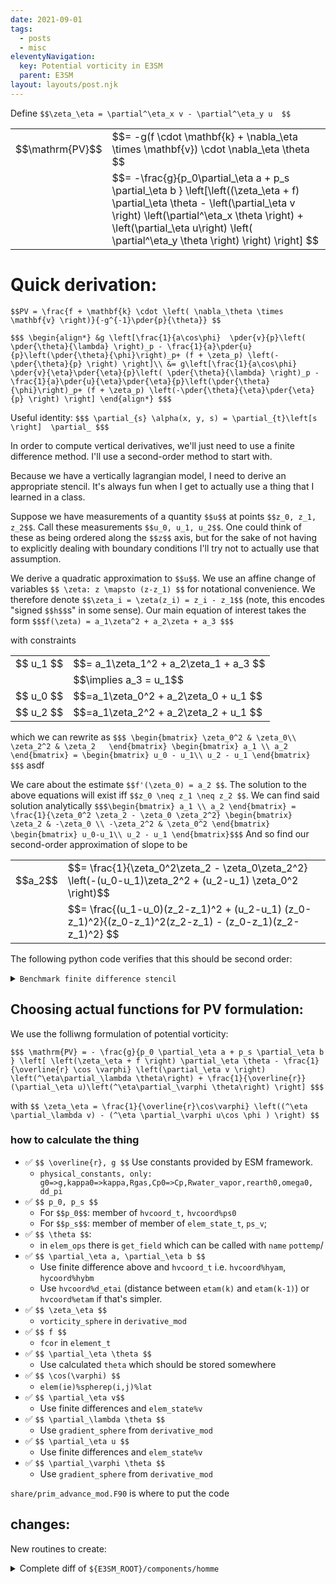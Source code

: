 ```yaml
---
date: 2021-09-01
tags:
  - posts
  - misc
eleventyNavigation:
  key: Potential vorticity in E3SM
  parent: E3SM
layout: layouts/post.njk
---
```


Define `$$\zeta_\eta = \partial^\eta_x v - \partial^\eta_y u  $$`

<table class="eqn">
  <tr>
  <td>$$\mathrm{PV}$$</td> <td> $$= -g(f \cdot \mathbf{k} + \nabla_\eta \times \mathbf{v}) \cdot \nabla_\eta \theta $$</td>
  </tr>
  <tr>
    <td></td> <td>$$= -\frac{g}{p_0\partial_\eta a + p_s \partial_\eta b } \left[\left((\zeta_\eta + f) \partial_\eta \theta - \left(\partial_\eta v \right) \left(\partial^\eta_x \theta \right) + \left(\partial_\eta u\right) \left( \partial^\eta_y \theta \right) \right) \right]  $$</td>
  </tr>
</table>


# Quick derivation:

`$$PV = \frac{f + \mathbf{k} \cdot \left( \nabla_\theta \times \mathbf{v} \right)}{-g^{-1}\pder{p}{\theta}} $$`

``$$$
\begin{align*}
  &g \left[\frac{1}{a\cos\phi}  \pder{v}{p}\left( \pder{\theta}{\lambda} \right)_p - \frac{1}{a}\pder{u}{p}\left(\pder{\theta}{\phi}\right)_p+ (f + \zeta_p) \left(-\pder{\theta}{p} \right) \right]\\
  &= g\left[\frac{1}{a\cos\phi}  \pder{v}{\eta}\pder{\eta}{p}\left( \pder{\theta}{\lambda} \right)_p - \frac{1}{a}\pder{u}{\eta}\pder{\eta}{p}\left(\pder{\theta}{\phi}\right)_p+ (f + \zeta_p) \left(-\pder{\theta}{\eta}\pder{\eta}{p} \right) \right]
\end{align*}
$$$``

Useful identity:
`$$$
\partial_{s} \alpha(x, y, s) = \partial_{t}\left[s \right]  \partial_
$$$`





In order to compute vertical derivatives, we'll just need to use a finite difference method. 
I'll use a second-order method to start with.

Because we have a vertically lagrangian model, I need to derive an appropriate stencil.
It's always fun when I get to actually use a thing that I learned in a class.

Suppose we have measurements of a quantity `$$u$$` at points `$$z_0, z_1, z_2$$`.
Call these measurements `$$u_0, u_1, u_2$$`.
One could think of these as being ordered along the `$$z$$` axis, but for the sake
of not having to explicitly dealing with boundary conditions I'll try not to actually
use that assumption.

We derive a quadratic approximation to `$$u$$`. 
We use an affine change of variables `$$ \zeta: z \mapsto (z-z_1) $$` 
for notational convenience. We therefore denote `$$\zeta_i = \zeta(z_i) = z_i - z_1$$`
(note, this encodes "signed `$$h$$`s" in some sense).
Our main equation of interest takes
the form 
`$$$f(\zeta) = a_1\zeta^2 + a_2\zeta + a_3 $$$`

with constraints 
<table class="eqn">
  <tr>
    <td>$$ u_1 $$</td><td>$$= a_1\zeta_1^2 + a_2\zeta_1 + a_3 $$ </td>
  </tr>
  <tr>
    <td></td><td>$$\implies a_3 = u_1$$</td>
  </tr>
  <tr>
    <td>$$ u_0 $$</td><td>$$=a_1\zeta_0^2 + a_2\zeta_0 + u_1  $$</td>
  </tr>
  <tr>
    <td>$$ u_2 $$</td><td>$$=a_1\zeta_2^2 + a_2\zeta_2 + u_1 $$</td>
  </tr>
</table>


which we can rewrite as
`$$$
\begin{bmatrix}
\zeta_0^2 & \zeta_0\\
\zeta_2^2 & \zeta_2  
\end{bmatrix}
\begin{bmatrix}
a_1 \\
a_2
\end{bmatrix} =
\begin{bmatrix}
u_0 - u_1\\
u_2 - u_1
\end{bmatrix}
$$$`
asdf

We care about the estimate `$$f'(\zeta_0) = a_2 $$`. 
The solution to the above equations will exist iff `$$z_0 \neq z_1 \neq z_2 $$`. 
We can find said solution analytically
`$$$\begin{bmatrix}
a_1 \\
a_2
\end{bmatrix} =
\frac{1}{\zeta_0^2 \zeta_2 - \zeta_0 \zeta_2^2}
\begin{bmatrix}
  \zeta_2 & -\zeta_0 \\
   -\zeta_2^2 & \zeta_0^2
\end{bmatrix}
\begin{bmatrix}
u_0-u_1\\
u_2 - u_1
\end{bmatrix}$$$`
And so find our second-order approximation of slope to be

<table class="eqn">
  <tr>
    <td>$$a_2$$</td><td>$$= \frac{1}{\zeta_0^2\zeta_2 - \zeta_0\zeta_2^2} \left(-(u_0-u_1)\zeta_2^2 + (u_2-u_1) \zeta_0^2 \right)$$</td>
  </tr>
  <tr>
    <td></td><td>$$= \frac{(u_1-u_0)(z_2-z_1)^2 + (u_2-u_1) (z_0-z_1)^2}{(z_0-z_1)^2(z_2-z_1) - (z_0-z_1)(z_2-z_1)^2} $$</td>
  </tr>
</table>

The following python code verifies that this should be second order:

<details>
<summary><code>Benchmark finite difference stencil</code></summary>
  
<pre>
<!-- HTML generated using hilite.me --><div style="background: #272822; overflow:auto;width:auto;border:solid gray;border-width:.1em .1em .1em .8em;padding:.2em .6em;"><pre style="margin: 0; line-height: 125%"><span style="color: #f92672">import</span> <span style="color: #f8f8f2">numpy</span> <span style="color: #66d9ef">as</span> <span style="color: #f8f8f2">np</span>
<span style="color: #f92672">import</span> <span style="color: #f8f8f2">matplotlib.pyplot</span> <span style="color: #66d9ef">as</span> <span style="color: #f8f8f2">plt</span>

<span style="color: #66d9ef">def</span> <span style="color: #a6e22e">fin_dif_2ord</span><span style="color: #f8f8f2">(u,</span> <span style="color: #f8f8f2">z):</span>
    <span style="color: #66d9ef">assert</span><span style="color: #f8f8f2">(u</span><span style="color: #f92672">.</span><span style="color: #f8f8f2">shape</span> <span style="color: #f92672">==</span> <span style="color: #f8f8f2">z</span><span style="color: #f92672">.</span><span style="color: #f8f8f2">shape)</span>
    <span style="color: #f8f8f2">z_0</span> <span style="color: #f92672">=</span> <span style="color: #f8f8f2">np</span><span style="color: #f92672">.</span><span style="color: #f8f8f2">zeros_like(z)</span>
    <span style="color: #f8f8f2">z_1</span> <span style="color: #f92672">=</span> <span style="color: #f8f8f2">np</span><span style="color: #f92672">.</span><span style="color: #f8f8f2">zeros_like(z)</span>
    <span style="color: #f8f8f2">z_2</span> <span style="color: #f92672">=</span> <span style="color: #f8f8f2">np</span><span style="color: #f92672">.</span><span style="color: #f8f8f2">zeros_like(z)</span>
    <span style="color: #f8f8f2">z_0[:,</span> <span style="color: #ae81ff">1</span><span style="color: #f8f8f2">:]</span> <span style="color: #f92672">=</span> <span style="color: #f8f8f2">z[:,</span> <span style="color: #f8f8f2">:</span><span style="color: #f92672">-</span><span style="color: #ae81ff">1</span><span style="color: #f8f8f2">]</span>
    <span style="color: #f8f8f2">z_1</span> <span style="color: #f92672">=</span> <span style="color: #f8f8f2">z</span>
    <span style="color: #f8f8f2">z_2[:,</span> <span style="color: #f8f8f2">:</span><span style="color: #f92672">-</span><span style="color: #ae81ff">1</span><span style="color: #f8f8f2">]</span> <span style="color: #f92672">=</span> <span style="color: #f8f8f2">z[:,</span> <span style="color: #ae81ff">1</span><span style="color: #f8f8f2">:]</span>
    <span style="color: #f8f8f2">z_0[:,</span> <span style="color: #ae81ff">0</span><span style="color: #f8f8f2">]</span> <span style="color: #f92672">=</span> <span style="color: #f8f8f2">z[:,</span> <span style="color: #ae81ff">2</span><span style="color: #f8f8f2">]</span>
    <span style="color: #f8f8f2">z_2[:,</span> <span style="color: #f92672">-</span><span style="color: #ae81ff">1</span><span style="color: #f8f8f2">]</span> <span style="color: #f92672">=</span> <span style="color: #f8f8f2">z[:,</span> <span style="color: #f92672">-</span><span style="color: #ae81ff">3</span><span style="color: #f8f8f2">]</span>

    <span style="color: #f8f8f2">u_0</span> <span style="color: #f92672">=</span> <span style="color: #f8f8f2">np</span><span style="color: #f92672">.</span><span style="color: #f8f8f2">zeros_like(u)</span>
    <span style="color: #f8f8f2">u_1</span> <span style="color: #f92672">=</span> <span style="color: #f8f8f2">np</span><span style="color: #f92672">.</span><span style="color: #f8f8f2">zeros_like(u)</span>
    <span style="color: #f8f8f2">u_2</span> <span style="color: #f92672">=</span> <span style="color: #f8f8f2">np</span><span style="color: #f92672">.</span><span style="color: #f8f8f2">zeros_like(u)</span>
    <span style="color: #f8f8f2">u_0[:,</span> <span style="color: #ae81ff">1</span><span style="color: #f8f8f2">:]</span> <span style="color: #f92672">=</span> <span style="color: #f8f8f2">u[:,</span> <span style="color: #f8f8f2">:</span><span style="color: #f92672">-</span><span style="color: #ae81ff">1</span><span style="color: #f8f8f2">]</span>
    <span style="color: #f8f8f2">u_1</span> <span style="color: #f92672">=</span> <span style="color: #f8f8f2">u</span>
    <span style="color: #f8f8f2">u_2[:,</span> <span style="color: #f8f8f2">:</span><span style="color: #f92672">-</span><span style="color: #ae81ff">1</span><span style="color: #f8f8f2">]</span> <span style="color: #f92672">=</span> <span style="color: #f8f8f2">u[:,</span> <span style="color: #ae81ff">1</span><span style="color: #f8f8f2">:]</span>
    <span style="color: #f8f8f2">u_0[:,</span> <span style="color: #ae81ff">0</span><span style="color: #f8f8f2">]</span> <span style="color: #f92672">=</span> <span style="color: #f8f8f2">u[:,</span> <span style="color: #ae81ff">2</span><span style="color: #f8f8f2">]</span>
    <span style="color: #f8f8f2">u_2[:,</span> <span style="color: #f92672">-</span><span style="color: #ae81ff">1</span><span style="color: #f8f8f2">]</span> <span style="color: #f92672">=</span> <span style="color: #f8f8f2">u[:,</span> <span style="color: #f92672">-</span><span style="color: #ae81ff">3</span><span style="color: #f8f8f2">]</span>
	
    <span style="color: #f8f8f2">numerator</span> <span style="color: #f92672">=</span> <span style="color: #f8f8f2">(u_1</span><span style="color: #f92672">-</span><span style="color: #f8f8f2">u_0)</span><span style="color: #f92672">*</span><span style="color: #f8f8f2">(z_2</span><span style="color: #f92672">-</span><span style="color: #f8f8f2">z_1)</span><span style="color: #f92672">**</span><span style="color: #ae81ff">2</span> <span style="color: #f92672">+</span> <span style="color: #f8f8f2">(u_2</span><span style="color: #f92672">-</span><span style="color: #f8f8f2">u_1)</span><span style="color: #f92672">*</span><span style="color: #f8f8f2">(z_0</span><span style="color: #f92672">-</span><span style="color: #f8f8f2">z_1)</span><span style="color: #f92672">**</span><span style="color: #ae81ff">2</span>
    <span style="color: #f8f8f2">denominator</span> <span style="color: #f92672">=</span> <span style="color: #f8f8f2">(z_0</span><span style="color: #f92672">-</span><span style="color: #f8f8f2">z_1)</span><span style="color: #f92672">**</span><span style="color: #ae81ff">2</span> <span style="color: #f92672">*</span> <span style="color: #f8f8f2">(z_2</span><span style="color: #f92672">-</span><span style="color: #f8f8f2">z_1)</span> <span style="color: #f92672">-</span> <span style="color: #f8f8f2">(z_0</span><span style="color: #f92672">-</span><span style="color: #f8f8f2">z_1)</span><span style="color: #f92672">*</span><span style="color: #f8f8f2">(z_2</span><span style="color: #f92672">-</span><span style="color: #f8f8f2">z_1)</span><span style="color: #f92672">**</span><span style="color: #ae81ff">2</span>
    <span style="color: #66d9ef">return</span><span style="color: #f8f8f2">(numerator</span><span style="color: #f92672">/</span><span style="color: #f8f8f2">denominator)</span>

<span style="color: #66d9ef">def</span> <span style="color: #a6e22e">fin_dif_1ord</span><span style="color: #f8f8f2">(u,</span> <span style="color: #f8f8f2">z):</span>
    <span style="color: #66d9ef">assert</span><span style="color: #f8f8f2">(u</span><span style="color: #f92672">.</span><span style="color: #f8f8f2">shape</span> <span style="color: #f92672">==</span> <span style="color: #f8f8f2">z</span><span style="color: #f92672">.</span><span style="color: #f8f8f2">shape)</span>
    <span style="color: #f8f8f2">z_0</span> <span style="color: #f92672">=</span> <span style="color: #f8f8f2">np</span><span style="color: #f92672">.</span><span style="color: #f8f8f2">zeros_like(z)</span>
    <span style="color: #f8f8f2">z_1</span> <span style="color: #f92672">=</span> <span style="color: #f8f8f2">np</span><span style="color: #f92672">.</span><span style="color: #f8f8f2">zeros_like(z)</span>
    <span style="color: #f8f8f2">z_0[:,</span> <span style="color: #ae81ff">1</span><span style="color: #f8f8f2">:]</span> <span style="color: #f92672">=</span> <span style="color: #f8f8f2">z[:,</span> <span style="color: #f8f8f2">:</span><span style="color: #f92672">-</span><span style="color: #ae81ff">1</span><span style="color: #f8f8f2">]</span>
    <span style="color: #f8f8f2">z_1</span> <span style="color: #f92672">=</span> <span style="color: #f8f8f2">z</span>
    <span style="color: #f8f8f2">z_0[:,</span> <span style="color: #ae81ff">0</span><span style="color: #f8f8f2">]</span> <span style="color: #f92672">=</span> <span style="color: #f8f8f2">z[:,</span> <span style="color: #ae81ff">1</span><span style="color: #f8f8f2">]</span>

    <span style="color: #f8f8f2">u_0</span> <span style="color: #f92672">=</span> <span style="color: #f8f8f2">np</span><span style="color: #f92672">.</span><span style="color: #f8f8f2">zeros_like(u)</span>
    <span style="color: #f8f8f2">u_1</span> <span style="color: #f92672">=</span> <span style="color: #f8f8f2">np</span><span style="color: #f92672">.</span><span style="color: #f8f8f2">zeros_like(u)</span>
    <span style="color: #f8f8f2">u_0[:,</span> <span style="color: #ae81ff">1</span><span style="color: #f8f8f2">:]</span> <span style="color: #f92672">=</span> <span style="color: #f8f8f2">u[:,</span> <span style="color: #f8f8f2">:</span><span style="color: #f92672">-</span><span style="color: #ae81ff">1</span><span style="color: #f8f8f2">]</span>
    <span style="color: #f8f8f2">u_1</span> <span style="color: #f92672">=</span> <span style="color: #f8f8f2">u</span>
    <span style="color: #f8f8f2">u_0[:,</span> <span style="color: #ae81ff">0</span><span style="color: #f8f8f2">]</span> <span style="color: #f92672">=</span> <span style="color: #f8f8f2">u[:,</span> <span style="color: #ae81ff">1</span><span style="color: #f8f8f2">]</span>
	
    <span style="color: #f8f8f2">numerator</span> <span style="color: #f92672">=</span> <span style="color: #f8f8f2">u_1</span> <span style="color: #f92672">-</span> <span style="color: #f8f8f2">u_0</span>
    <span style="color: #f8f8f2">denominator</span> <span style="color: #f92672">=</span> <span style="color: #f8f8f2">z_1</span><span style="color: #f92672">-</span><span style="color: #f8f8f2">z_0</span>
    <span style="color: #66d9ef">return</span><span style="color: #f8f8f2">(numerator</span><span style="color: #f92672">/</span><span style="color: #f8f8f2">denominator)</span>



<span style="color: #f8f8f2">n_h</span> <span style="color: #f92672">=</span> <span style="color: #ae81ff">32</span>
<span style="color: #f8f8f2">n_z</span> <span style="color: #f92672">=</span> <span style="color: #ae81ff">100</span>
<span style="color: #f8f8f2">h_base</span> <span style="color: #f92672">=</span> <span style="color: #ae81ff">0.01</span>
<span style="color: #f8f8f2">u_arr</span> <span style="color: #f92672">=</span> <span style="color: #f8f8f2">np</span><span style="color: #f92672">.</span><span style="color: #f8f8f2">zeros((n_h,</span> <span style="color: #f8f8f2">n_z))</span>
<span style="color: #f8f8f2">z_arr</span> <span style="color: #f92672">=</span> <span style="color: #f8f8f2">np</span><span style="color: #f92672">.</span><span style="color: #f8f8f2">zeros((n_h,</span> <span style="color: #f8f8f2">n_z))</span>
<span style="color: #f8f8f2">hs</span> <span style="color: #f92672">=</span> <span style="color: #f8f8f2">np</span><span style="color: #f92672">.</span><span style="color: #f8f8f2">linspace(</span><span style="color: #ae81ff">0</span><span style="color: #f8f8f2">,</span> <span style="color: #ae81ff">8</span><span style="color: #f8f8f2">,</span> <span style="color: #f8f8f2">n_h)</span>
<span style="color: #f8f8f2">hrange</span> <span style="color: #f92672">=</span> <span style="color: #f8f8f2">np</span><span style="color: #f92672">.</span><span style="color: #f8f8f2">arange(</span><span style="color: #ae81ff">0</span><span style="color: #f8f8f2">,</span> <span style="color: #f8f8f2">n_z,</span> <span style="color: #ae81ff">1</span><span style="color: #f8f8f2">)</span>
<span style="color: #f8f8f2">hstep</span> <span style="color: #f92672">=</span> <span style="color: #f8f8f2">(hrange</span> <span style="color: #f8f8f2">)</span>
<span style="color: #f8f8f2">print(hstep)</span>

<span style="color: #66d9ef">for</span> <span style="color: #f8f8f2">hind,</span> <span style="color: #f8f8f2">h</span> <span style="color: #f92672">in</span> <span style="color: #f8f8f2">enumerate(hs):</span>
	<span style="color: #f8f8f2">z_arr[hind,</span> <span style="color: #f8f8f2">:]</span> <span style="color: #f92672">=</span> <span style="color: #f8f8f2">h_base</span> <span style="color: #f92672">*</span> <span style="color: #ae81ff">2</span><span style="color: #f92672">**</span><span style="color: #f8f8f2">(</span><span style="color: #f92672">-</span><span style="color: #f8f8f2">h)</span> <span style="color: #f92672">*</span> <span style="color: #f8f8f2">hstep</span>
	<span style="color: #f8f8f2">u_arr[hind,</span> <span style="color: #f8f8f2">:]</span> <span style="color: #f92672">=</span> <span style="color: #f8f8f2">np</span><span style="color: #f92672">.</span><span style="color: #f8f8f2">sin(z_arr[hind,</span> <span style="color: #f8f8f2">:])</span>

<span style="color: #f8f8f2">du_dz_analytic</span> <span style="color: #f92672">=</span> <span style="color: #f8f8f2">np</span><span style="color: #f92672">.</span><span style="color: #f8f8f2">cos(</span> <span style="color: #f8f8f2">u_arr)</span>
<span style="color: #f8f8f2">du_dz_numeric_1</span> <span style="color: #f92672">=</span> <span style="color: #f8f8f2">fin_dif_1ord(u_arr,</span> <span style="color: #f8f8f2">z_arr)</span>
<span style="color: #f8f8f2">du_dz_numeric_2</span> <span style="color: #f92672">=</span> <span style="color: #f8f8f2">fin_dif_2ord(u_arr,</span> <span style="color: #f8f8f2">z_arr)</span>
<span style="color: #f8f8f2">residual_1</span> <span style="color: #f92672">=</span> <span style="color: #f8f8f2">np</span><span style="color: #f92672">.</span><span style="color: #f8f8f2">abs(du_dz_analytic</span> <span style="color: #f92672">-</span> <span style="color: #f8f8f2">du_dz_numeric_1)</span>
<span style="color: #f8f8f2">residual_2</span> <span style="color: #f92672">=</span> <span style="color: #f8f8f2">np</span><span style="color: #f92672">.</span><span style="color: #f8f8f2">abs(du_dz_analytic</span> <span style="color: #f92672">-</span> <span style="color: #f8f8f2">du_dz_numeric_2)</span>
<span style="color: #f8f8f2">max_res_1</span> <span style="color: #f92672">=</span> <span style="color: #f8f8f2">residual_1</span><span style="color: #f92672">.</span><span style="color: #f8f8f2">max(axis</span><span style="color: #f92672">=</span><span style="color: #ae81ff">1</span><span style="color: #f8f8f2">)</span>
<span style="color: #f8f8f2">max_res_2</span> <span style="color: #f92672">=</span> <span style="color: #f8f8f2">residual_2</span><span style="color: #f92672">.</span><span style="color: #f8f8f2">max(axis</span><span style="color: #f92672">=</span><span style="color: #ae81ff">1</span><span style="color: #f8f8f2">)</span>

<span style="color: #f8f8f2">lplot_1</span> <span style="color: #f92672">=</span> <span style="color: #f8f8f2">np</span><span style="color: #f92672">.</span><span style="color: #f8f8f2">log(max_res_1)</span><span style="color: #f92672">/</span><span style="color: #f8f8f2">np</span><span style="color: #f92672">.</span><span style="color: #f8f8f2">log(</span><span style="color: #ae81ff">2</span><span style="color: #f8f8f2">)</span>
<span style="color: #f8f8f2">lplot_2</span> <span style="color: #f92672">=</span> <span style="color: #f8f8f2">np</span><span style="color: #f92672">.</span><span style="color: #f8f8f2">log(max_res_2)</span><span style="color: #f92672">/</span><span style="color: #f8f8f2">np</span><span style="color: #f92672">.</span><span style="color: #f8f8f2">log(</span><span style="color: #ae81ff">2</span><span style="color: #f8f8f2">)</span> 


<span style="color: #f8f8f2">plt</span><span style="color: #f92672">.</span><span style="color: #f8f8f2">figure()</span>
<span style="color: #f8f8f2">plt</span><span style="color: #f92672">.</span><span style="color: #f8f8f2">plot(hs,</span> <span style="color: #f8f8f2">lplot_1,</span> <span style="color: #f8f8f2">label</span><span style="color: #f92672">=</span><span style="color: #e6db74">&quot;first ord&quot;</span><span style="color: #f8f8f2">)</span>
<span style="color: #f8f8f2">plt</span><span style="color: #f92672">.</span><span style="color: #f8f8f2">plot(hs,</span> <span style="color: #f8f8f2">lplot_2,</span> <span style="color: #f8f8f2">label</span><span style="color: #f92672">=</span><span style="color: #e6db74">&quot;second ord&quot;</span><span style="color: #f8f8f2">)</span>
<span style="color: #f8f8f2">plt</span><span style="color: #f92672">.</span><span style="color: #f8f8f2">legend()</span>
<span style="color: #f8f8f2">plt</span><span style="color: #f92672">.</span><span style="color: #f8f8f2">show()</span>
</pre></div>


</pre>
</details>


## Choosing actual functions for PV formulation:

We use the folliwng formulation of potential vorticity:

`$$$ \mathrm{PV} = - \frac{g}{p_0 \partial_\eta a + p_s \partial_\eta b } \left[ \left(\zeta_\eta + f \right) \partial_\eta \theta - \frac{1}{\overline{r} \cos \varphi} \left(\partial_\eta v \right) \left(^\eta\partial_\lambda \theta\right) + \frac{1}{\overline{r}} (\partial_\eta u)\left(^\eta\partial_\varphi \theta\right) \right] $$$`


with `$$ \zeta_\eta = \frac{1}{\overline{r}\cos\varphi} \left((^\eta \partial_\lambda v) - (^\eta \partial_\varphi u\cos \phi ) \right) $$`


### how to calculate the thing

* ✅ `$$ \overline{r}, g $$` Use constants provided by ESM framework.
  * `physical_constants, only: g0=>g,kappa0=>kappa,Rgas,Cp0=>Cp,Rwater_vapor,rearth0,omega0, dd_pi`
* ✅ `$$ p_0, p_s $$` 
  * For `$$p_0$$`: member of `hvcoord_t,`  `hvcoord%ps0`
  * For `$$p_s$$`: member of member of `elem_state_t`, `ps_v`;   
* ✅ `$$ \theta $$`:
  * in `elem_ops` there is `get_field` which can be called with `name` `pottemp`/
* ✅ `$$ \partial_\eta a, \partial_\eta b $$`
  * Use finite difference above and `hvcoord_t` i.e. `hvcoord%hyam`, `hycoord%hybm`
  * Use `hvcoord%d_etai` (distance between `etam(k)` and `etam(k-1)`) or `hvcoord%etam` if that's simpler.
* ✅ `$$ \zeta_\eta $$`
  *  `vorticity_sphere` in `derivative_mod`
* ✅ `$$ f $$`
  * ` fcor ` in `element_t`
* ✅ `$$ \partial_\eta \theta $$`
  *  Use calculated `theta` which should be stored somewhere
* ✅ `$$ \cos(\varphi) $$`
  * `elem(ie)%spherep(i,j)%lat`
* ✅ `$$ \partial_\eta v$$`
  * Use finite differences and `elem_state%v`
* ✅ `$$ \partial_\lambda \theta $$`
  * Use `gradient_sphere` from `derivative_mod`
* ✅ `$$ \partial_\eta u $$`
  * Use finite differences and `elem_state%v`
* ✅ `$$ \partial_\varphi \theta $$`
  * Use `gradient_sphere` from `derivative_mod`


`share/prim_advance_mod.F90` is where to put the code

## changes:
New routines to create:

<details>
<summary>Complete diff of <code>${E3SM_ROOT}/components/homme</code></summary>
  
  
<pre>
<code>
diff --git a/components/homme/src/common_movie_mod.F90 b/components/homme/src/common_movie_mod.F90
index 0762d19..66fd6fc 100644
--- a/components/homme/src/common_movie_mod.F90
+++ b/components/homme/src/common_movie_mod.F90
@@ -27,7 +27,7 @@ module common_movie_mod
 #ifndef HOMME_WITHOUT_PIOLIBRARY
 
 #ifdef _PRIM
-  integer, parameter :: varcnt =  38
+  integer, parameter :: varcnt =  39
 
   integer, parameter :: maxdims =  6
 
@@ -44,6 +44,7 @@ module common_movie_mod
                                                  'div        ', &
                                                  'T          ', &
                                                  'Th         ', &
+                                                 'PV         ', &
                                                  'u          ', &
                                                  'v          ', &
                                                  'w          ', &
@@ -84,6 +85,7 @@ module common_movie_mod
                                                                1,2,5,0,0,0, & ! div
                                                                1,2,5,0,0,0, & ! T
                                                                1,2,5,0,0,0, & ! Th
+                                                               1,2,5,0,0,0, & ! PV
                                                                1,2,5,0,0,0, & ! u
                                                                1,2,5,0,0,0, & ! v
                                                                1,2,5,0,0,0, & ! w
@@ -113,13 +115,13 @@ module common_movie_mod
 
   integer, parameter :: vartype(varcnt)=(/nf_double, nf_double, nf_double,nf_double, nf_double,nf_double,nf_double,& !ps:cv_lon
                                           nf_int,    nf_double,nf_double,nf_double,nf_double,& !corners:T
-                                          nf_double, nf_double,nf_double,nf_double,nf_double,nf_double,& !Th:w
+                                          nf_double, nf_double,nf_double,nf_double,nf_double,nf_double,nf_double,& !Th:w
                                           nf_double, nf_double, nf_double,nf_double,& 
                                           nf_double, nf_double,nf_double,nf_double,nf_double,& !Q:geo
                                           nf_double, nf_double,nf_double,nf_double,nf_double,nf_double,& !omega:ilev
                                           nf_double, nf_double,nf_double,nf_double,nf_double/)
   logical, parameter :: varrequired(varcnt)=(/.false.,.false.,.false.,.false.,.false.,.false.,.false.,&
-                                              .false.,.false.,.false.,.false.,.false.,&
+                                              .false.,.false.,.false.,.false.,.false.,.false.,&
                                               .false.,.false.,.false.,.false.,.false.,.false.,&
                                               .false.,.false.,.false.,.false.,&
                                               .false.,.false.,.false.,.false.,.false.,&
diff --git a/components/homme/src/interp_movie_mod.F90 b/components/homme/src/interp_movie_mod.F90
index e4e1bf2..065b2fb 100644
--- a/components/homme/src/interp_movie_mod.F90
+++ b/components/homme/src/interp_movie_mod.F90
@@ -51,7 +51,7 @@ module interp_movie_mod
 #undef V_IS_LATLON
 #if defined(_PRIM)
 #define V_IS_LATLON
-  integer, parameter :: varcnt = 45
+  integer, parameter :: varcnt = 46
   integer, parameter :: maxdims =  5
   character*(*), parameter :: varnames(varcnt)=(/'ps       ', &
                                                  'geos     ', &
@@ -64,6 +64,7 @@ module interp_movie_mod
                                                  'div      ', &
                                                  'T        ', &
                                                  'Th       ', &
+                                                 'PV       ', &
                                                  'u        ', &
                                                  'v        ', &
                                                  'w        ', &
@@ -99,7 +100,7 @@ module interp_movie_mod
                                                  'hybi     ', &
                                                  'time     '/)
   integer, parameter :: vartype(varcnt)=(/PIO_double,PIO_double,PIO_double,PIO_double,PIO_double,&
-                                          PIO_double,PIO_double,PIO_double,PIO_double, &
+                                          PIO_double,PIO_double,PIO_double,PIO_double,PIO_double, &
                                           PIO_double,PIO_double,PIO_double,PIO_double, PIO_double,&
                                           PIO_double,PIO_double,PIO_double,PIO_double,&
                                           PIO_double,PIO_double,PIO_double,PIO_double,&
@@ -113,7 +114,7 @@ module interp_movie_mod
                                           PIO_double,PIO_double,&
                                           PIO_double/)
   logical, parameter :: varrequired(varcnt)=(/.false.,.false.,.false.,.false.,.false.,&
-                                              .false.,.false.,.false.,.false.,.false.,&
+                                              .false.,.false.,.false.,.false.,.false.,.false.,&
                                               .false.,.false.,.false.,.false.,.false.,&
                                               .false.,.false.,.false.,.false.,.false.,&
                                               .false.,.false.,.false.,.false.,.false.,&
@@ -136,6 +137,7 @@ module interp_movie_mod
        1,2,3,5,0,  &   ! div
        1,2,3,5,0,  &   ! T
        1,2,3,5,0,  &   ! Th
+       1,2,3,5,0,  &   ! PV
        1,2,3,5,0,  &   ! u
        1,2,3,5,0,  &   ! v
        1,2,3,5,0,  &   ! w
@@ -375,6 +377,7 @@ contains
     call nf_variable_attributes(ncdf, 'hyai', 'hybrid A coefficiet at layer interfaces' ,'dimensionless')
     call nf_variable_attributes(ncdf, 'hybi', 'hybrid B coefficiet at layer interfaces' ,'dimensionless')
     call nf_variable_attributes(ncdf, 'Th',   'potential temperature \theta','degrees kelvin')
+    call nf_variable_attributes(ncdf, 'PV',   'Ertel Potential Vorticity','K \cdot m^2 / (kg \cdot s)')
     call nf_variable_attributes(ncdf, 'w_i',  'vertical wind component on interfaces','meters/second')
     call nf_variable_attributes(ncdf, 'mu_i', 'mu=dp/d\pi on interfaces','dimensionless')
     call nf_variable_attributes(ncdf, 'geo_i','geopotential on interfaces','meters')
@@ -930,6 +933,21 @@ contains
                 call nf_put_var(ncdf(ios),datall,start3d, count3d, name='Th')
                 deallocate(datall,var3d)
              end if
+             if(nf_selectedvar('PV', output_varnames)) then
+                if (par%masterproc) print *,'writing PV...'
+                st=1
+                allocate(datall(ncnt,nlev),var3d(np,np,nlev,1))
+                do ie=1,nelemd
+                   call get_field(elem(ie),'PV',temp3d,hvcoord,n0,n0_Q)
+                   en=st+interpdata(ie)%n_interp-1
+                   call interpolate_scalar(interpdata(ie), temp3d, &
+                        np, nlev, datall(st:en,:))
+                   st=st+interpdata(ie)%n_interp
+                end do
+                call nf_put_var(ncdf(ios),datall,start3d, count3d, name='PV')
+                deallocate(datall,var3d)
+             end if
+
 
 
              do qindex=1,min(qsize,5)
diff --git a/components/homme/src/preqx/element_state.F90 b/components/homme/src/preqx/element_state.F90
index e565218..ff90ec6 100644
--- a/components/homme/src/preqx/element_state.F90
+++ b/components/homme/src/preqx/element_state.F90
@@ -66,7 +66,6 @@ module element_state
   !___________________________________________________________________
   type, public :: elem_accum_t
 
-#ifdef ENERGY_DIAGNOSTICS
 
     ! Energy equation:
     ! KE_t  = T1 + T2  + D1   + Err   +  vertical & horizontal advection terms
@@ -113,7 +112,6 @@ module element_state
     real (kind=real_kind) :: DIFF(np,np,2,nlev)                       ! net hypervis term
     real (kind=real_kind) :: DIFFT(np,np,nlev)                        ! net hypervis term
     real (kind=real_kind) :: CONV(np,np,2,nlev)                       ! dpdn u dot CONV = T1 + T2
-#endif
 
     ! the "4" timelevels represents data computed at:
     !  1  t-.5
diff --git a/components/homme/src/prim_movie_mod.F90 b/components/homme/src/prim_movie_mod.F90
index 7e5c125..3f2b58a 100644
--- a/components/homme/src/prim_movie_mod.F90
+++ b/components/homme/src/prim_movie_mod.F90
@@ -233,6 +233,7 @@ contains
 
     call nf_variable_attributes(ncdf, 'T', 'Temperature','degrees kelvin')
     call nf_variable_attributes(ncdf, 'Th','potential temperature \theta','degrees kelvin')
+    call nf_variable_attributes(ncdf, 'PV','Ertel potential vorticity','K\cdot m^2 / (kg \cdot s)')
     call nf_variable_attributes(ncdf, 'w', 'vertical wind component','meters/second')
     call nf_variable_attributes(ncdf, 'w_i',  'vertical wind component on interfaces','meters/second')
     call nf_variable_attributes(ncdf, 'mu_i', 'mu=dp/d\pi on interfaces','dimensionless')
@@ -608,6 +609,17 @@ contains
                 end do
                 call nf_put_var(ncdf(ios),var3d,start, count, name='Th')
              end if
+             if(nf_selectedvar('PV', output_varnames)) then
+                st=1
+                do ie=1,nelemd
+                   call get_field(elem(ie),'potvort',vartmp,hvcoord,n0,n0_Q)
+                   en=st+elem(ie)%idxp%NumUniquePts-1
+                   call UniquePoints(elem(ie)%idxP,nlev,vartmp,var3d(st:en,:))
+                   st=en+1
+                end do
+                call nf_put_var(ncdf(ios),var3d,start, count, name='PV')
+             end if
+
 
             if(nf_selectedvar('rho', output_varnames)) then
                 if (par%masterproc) print *,'writing rho...'
@@ -713,6 +725,18 @@ contains
                 enddo
                 call nf_put_var(ncdf(ios),var3d,start, count, name='w')
              end if
+             if(nf_selectedvar('w', output_varnames)) then
+                if (par%masterproc) print *,'writing w...'
+                st=1
+                do ie=1,nelemd
+                   en=st+elem(ie)%idxp%NumUniquePts-1
+                   call get_field(elem(ie),'w',vartmp,hvcoord,n0,n0_Q)
+                   call UniquePoints(elem(ie)%idxP,nlev,vartmp,var3d(st:en,:))
+                   st=en+1
+                enddo
+                call nf_put_var(ncdf(ios),var3d,start, count, name='w')
+             end if
+
 
              if(nf_selectedvar('w_i', output_varnames)) then
                 if (par%masterproc) print *,'writing w_i...'
diff --git a/components/homme/src/share/derivative_mod_base.F90 b/components/homme/src/share/derivative_mod_base.F90
index e6f795e..ecfe6c1 100644
--- a/components/homme/src/share/derivative_mod_base.F90
+++ b/components/homme/src/share/derivative_mod_base.F90
@@ -57,6 +57,8 @@ private
       module procedure gradient_wk_nonstag
   end interface
 
+ 
+
   private :: dvvinit
 
 ! these routines compute spherical differential operators as opposed to
@@ -81,13 +83,13 @@ private
   public  :: vlaplace_sphere_wk
   public  :: vlaplace_sphere_wk_contra
   public  :: vlaplace_sphere_wk_cartesian
+  public  :: partial_eta
 !  public  :: laplace_eta
   public  :: laplace_z
   public  :: element_boundary_integral
   public  :: edge_flux_u_cg
   public  :: limiter_optim_iter_full
   public  :: limiter_clip_and_sum
-
 contains
 
 ! ==========================================
@@ -1351,6 +1353,56 @@ contains
   end function vlaplace_sphere_wk_contra
 
 
+!DIR$ ATTRIBUTES FORCEINLINE :: second_order_findiff
+  function second_order_findiff(u1, u2, u3, zeta1, zeta3) result(du_dzeta)
+        real(kind=real_kind), intent(in) :: u1, u2, u3, zeta1, zeta3
+        real(kind=real_kind) :: du_dzeta
+        du_dzeta = (u2-u1) * zeta3**2.0_real_kind + (u3-u2) * zeta1**2.0_real_kind
+        du_dzeta = du_dzeta / (zeta1**2.0_real_kind * zeta3 - zeta1 * zeta3**2.0_real_kind)
+
+  end function second_order_findiff
+!DIR$ ATTRIBUTES FORCEINLINE :: partial_eta
+  function partial_eta(u,etam) result(du_deta)
+!
+!   input:  u = scalar 
+!   ouput:  du_deta = vertical derivative of u
+!
+
+
+    real(kind=real_kind), intent(in) :: u(nlev)  ! in lat-lon coordinates
+    real(kind=real_kind), intent(in) :: etam(nlev)
+    real(kind=real_kind) :: du_deta(nlev)
+
+    ! Local
+
+
+    real(kind=real_kind) :: u1(nlev), u2(nlev), u3(nlev)
+    
+    real(kind=real_kind) :: eta1(nlev), eta2(nlev), eta3(nlev)
+    
+    real(kind=real_kind) :: num(nlev), den(nlev)
+
+ 
+    eta1(2:nlev) = etam(1:nlev-1)
+    eta2 = etam(:)
+    eta3(1:nlev-1) = etam(2:nlev)
+    eta1(1) = etam(3)
+    eta3(nlev) = etam(nlev-2)
+ 
+    u1(2:nlev) = u(1:nlev-1)
+    u2 = u
+    u3(1:nlev-1) = u(2:nlev)
+    u1(1) = u( 3)
+    u3(nlev) = u(nlev-2)
+
+
+        
+    num = (u2-u1)*(eta3-eta2)**2.0_real_kind + (u3-u2)*(eta1-eta2)**2.0_real_kind
+    den = (eta1-eta2)**2.0_real_kind * (eta3-eta2) - (eta1-eta2)*(eta3-eta2)**2.0_real_kind
+    du_deta  = num/den
+    
+  end function partial_eta
+
 
 #if 0
   subroutine laplace_eta(v,laplace,ncomp,etam) 
diff --git a/components/homme/src/theta-l/element_state.F90 b/components/homme/src/theta-l/element_state.F90
index 7d57dc0..38033b4 100644
--- a/components/homme/src/theta-l/element_state.F90
+++ b/components/homme/src/theta-l/element_state.F90
@@ -87,7 +87,6 @@ module element_state
   !___________________________________________________________________
   type, public :: elem_accum_t
 
-#ifdef ENERGY_DIAGNOSTICS
     ! Energy equation:
     real (kind=real_kind) :: KEu_horiz1(np,np)
     real (kind=real_kind) :: KEu_horiz2(np,np)
@@ -115,7 +114,6 @@ module element_state
     real (kind=real_kind) :: T2_nlevp_term(np,np)
 
     real (kind=real_kind) :: CONV(np,np,2,nlev)                       ! dpdn u dot CONV = T1 + T2
-#endif
 
     ! the "4" timelevels represents data computed at:
     !  1  t-.5
diff --git a/components/homme/src/theta-l/share/derivative_mod.F90 b/components/homme/src/theta-l/share/derivative_mod.F90
index a2efb73..72e5ef4 100644
--- a/components/homme/src/theta-l/share/derivative_mod.F90
+++ b/components/homme/src/theta-l/share/derivative_mod.F90
@@ -7,6 +7,6 @@ module derivative_mod
                                  derivinit, gradient, gradient_wk, vorticity, divergence, &
                                  gradient_sphere_wk_testcov, gradient_sphere_wk_testcontra, ugradv_sphere, vorticity_sphere, vorticity_sphere_diag, curl_sphere,     &
                                  curl_sphere_wk_testcov, vlaplace_sphere_wk, element_boundary_integral, edge_flux_u_cg, limiter_optim_iter_full, limiter_clip_and_sum,&
-                                 laplace_sphere_wk, divergence_sphere_wk, gradient_sphere, divergence_sphere, laplace_z, get_deriv
+                                 laplace_sphere_wk, divergence_sphere_wk, gradient_sphere, divergence_sphere, laplace_z, get_deriv, partial_eta
   implicit none
 end module derivative_mod
diff --git a/components/homme/src/theta-l/share/element_ops.F90 b/components/homme/src/theta-l/share/element_ops.F90
index 7d75e7f..ea7f94d 100644
--- a/components/homme/src/theta-l/share/element_ops.F90
+++ b/components/homme/src/theta-l/share/element_ops.F90
@@ -40,7 +40,6 @@
 !  get_temperature()   used in CAM dp_coupling layer
 !
 ! UTILITY ROUTINES USED BY THETA-L MODEL
-!  get_pottemp()
 !  get_dpnh_dp()
 !  get_hydro_pressure()
 !  get_nonhydro_pressure()
@@ -96,6 +95,7 @@ recursive subroutine get_field(elem,name,field,hvcoord,nt,ntQ)
   select case(name)
     case ('temperature','T'); call get_temperature(elem,field,hvcoord,nt)
     case ('pottemp','Th');    call get_pottemp(elem,field,hvcoord,nt,ntQ)
+    case ('potvort', 'PV');   call get_pot_vort(elem,field,hvcoord,nt)
     case ('phi','geo');       call get_phi(elem,field,phi_i,hvcoord,nt)
     case ('dpnh_dp');         call get_dpnh_dp(elem,field,hvcoord,nt)
     case ('pnh');             call get_nonhydro_pressure(elem,field,tmp ,hvcoord,nt)
@@ -170,6 +170,63 @@ recursive subroutine get_field(elem,name,field,hvcoord,nt,ntQ)
  
   end subroutine get_field_i
 
+  !_____________________________________________________________________
+  subroutine get_pot_vort(elem,pot_vort,hvcoord,nt)
+  !
+  use physical_constants, only: g,rearth
+  use derivative_mod, only: partial_eta, vorticity_sphere, gradient_sphere, derivative_t, get_deriv
+  implicit none
+    
+  type (element_t), intent(in)        :: elem
+  real (kind=real_kind), intent(out)  :: pot_vort(np,np,nlev)
+  type (hvcoord_t),     intent(in)    :: hvcoord                      ! hybrid vertical coordinate struct
+  integer, intent(in) :: nt! time level
+  
+  !   local
+  integer :: i, j, k
+  real(kind=real_kind), dimension(np,np,nlev) :: pottemp, rel_vort
+  real(kind=real_kind), dimension(nlev) :: da_deta, db_deta, du_deta, dv_deta
+  real(kind=real_kind), dimension(np, np, nlev, 2) :: grad_theta
+  real(kind=real_kind) :: eps = 1e-10
+  type (derivative_t)                    :: deriv
+
+  call get_deriv(deriv)
+  call get_pottemp(elem, pottemp, hvcoord, nt,-1)
+
+  da_deta = partial_eta(hvcoord%hyam, hvcoord%etam)
+  db_deta = partial_eta(hvcoord%hybm, hvcoord%etam)
+
+  do k=1,nlev
+      rel_vort(:, :, k) = vorticity_sphere(elem%state%v(:, :, :, k, nt), deriv, elem)
+      grad_theta(:, :, k, :) = gradient_sphere(pottemp(:, :, k), deriv, elem%Dinv)
+  end do
+
+  do j=1,np
+      do i=1,np
+        ! f ~ elem%fcor(i, j)
+        pot_vort(i, j, :) = cos(elem%spherep(i,j)%lat) * (rel_vort(i, j, :) + elem%fcor(i, j)) * partial_eta(pottemp(i, j, :), hvcoord%etam)
+        pot_vort(i, j, :) = pot_vort(i, j, :) - (1.0_real_kind / rearth) * (&
+                                                 partial_eta(elem%state%v(i,j,2,:,nt), hvcoord%etam) * &
+                                                 grad_theta(i, j, :, 1))
+        pot_vort(i, j, :) = pot_vort(i, j, :) + cos(elem%spherep(i,j)%lat) * (1.0_real_kind / rearth) * (&
+                                                partial_eta(elem%state%v(i,j,1,:,nt), hvcoord%etam) * &
+                                                grad_theta(i, j, :, 2))
+        pot_vort(i, j, :) = pot_vort(i, j, :) * -1.0_real_kind * (g / &
+                                                                 (hvcoord%ps0 *da_deta + &
+                                                                  elem%state%ps_v(i,j,nt) * &
+                                                                  db_deta))
+        do k=1,nlev
+            !if (abs(pot_vort(i, j, k)) < eps .and. cos(elem%spherep(i,j)%lat) < eps) then
+            !  pot_vort(i, j, k) = 0.0_real_kind
+            !else
+            pot_vort(i, j, k) = pot_vort(i, j, k) / cos(elem%spherep(i,j)%lat)
+            !end if
+        end do
+      end do
+  end do
+
+  end subroutine get_pot_vort
+ 
 
   !_____________________________________________________________________
   subroutine get_pottemp(elem,pottemp,hvcoord,nt,ntQ)
</pre>
</code>
</details>
